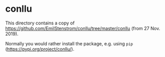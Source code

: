 # conllu

This directory contains a copy of
https://github.com/EmilStenstrom/conllu/tree/master/conllu (from 27 Nov.
2019).

Normally you would rather install the package, e.g. using `pip`
(https://pypi.org/project/conllu/).
